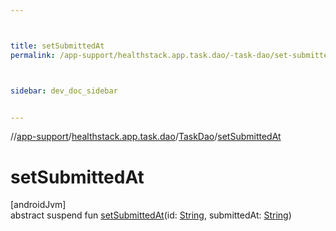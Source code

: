 ```yaml
---



title: setSubmittedAt
permalink: /app-support/healthstack.app.task.dao/-task-dao/set-submitted-at.html



sidebar: dev_doc_sidebar


---
```




//[app-support](/app-support.html)/[healthstack.app.task.dao](../index.html)/[TaskDao](index.html)/[setSubmittedAt](set-submitted-at.html)



# setSubmittedAt



[androidJvm]\
abstract suspend fun [setSubmittedAt](set-submitted-at.html)(id: [String](https://kotlinlang.org/api/latest/jvm/stdlib/kotlin/-string/index.html), submittedAt: [String](https://kotlinlang.org/api/latest/jvm/stdlib/kotlin/-string/index.html))






